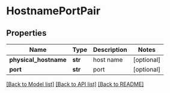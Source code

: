 # HostnamePortPair

## Properties
Name | Type | Description | Notes
------------ | ------------- | ------------- | -------------
**physical_hostname** | **str** | host name | [optional] 
**port** | **str** | port | [optional] 

[[Back to Model list]](../README.md#documentation-for-models) [[Back to API list]](../README.md#documentation-for-api-endpoints) [[Back to README]](../README.md)


